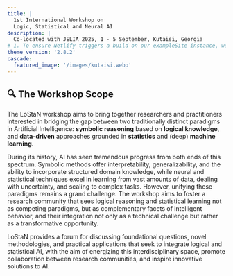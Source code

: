 ```yaml
---
title: |
  1st International Workshop on
  Logic, Statistical and Neural AI
description: |
  Co-located with JELIA 2025, 1 - 5 September, Kutaisi, Georgia
# 1. To ensure Netlify triggers a build on our exampleSite instance, we need to change a file in the exampleSite directory.
theme_version: '2.8.2'
cascade:
  featured_image: '/images/kutaisi.webp'
---
```


## 🔍 The Workshop Scope

The LoStaN workshop aims to bring together researchers and practitioners interested in bridging the gap between two traditionally distinct paradigms in Artificial Intelligence: **symbolic reasoning** based on **logical knowledge**, and **data-driven** approaches grounded in **statistics** and (deep) **machine learning**.

During its history, AI has seen tremendous progress from both ends of this spectrum. Symbolic methods offer interpretability, generalizability, and the ability to incorporate structured domain knowledge, while neural and statistical techniques excel in learning from vast amounts of data, dealing with uncertainty, and scaling to complex tasks. However, unifying these paradigms remains a grand challenge.
The workshop aims to foster a research community that sees logical reasoning and statistical learning not as competing paradigms, but as complementary facets of intelligent behavior, and their integration not only as a technical challenge but rather as a transformative opportunity.

LoStaN provides a forum for discussing foundational questions, novel methodologies, and practical applications that seek to integrate logical and statistical AI, with the aim of energizing this interdisciplinary space, promote collaboration between research communities, and inspire innovative solutions to AI.

